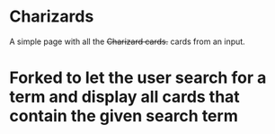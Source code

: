 # Charizards

A simple page with all the ~~Charizard cards.~~ cards from an input.

# Forked to let the user search for a term and display all cards that contain the given search term
